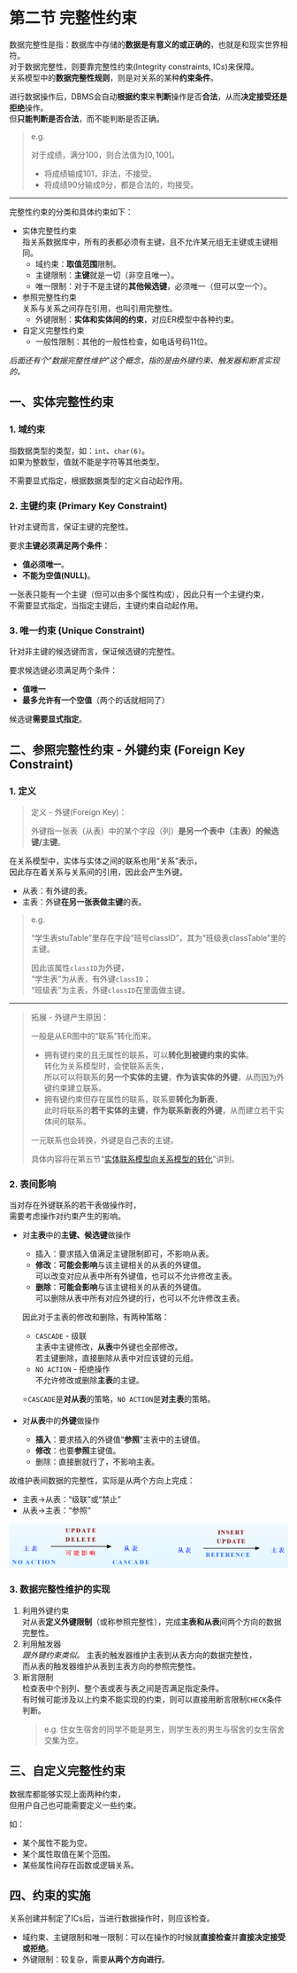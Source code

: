 # 第二节 完整性约束

数据完整性是指：数据库中存储的**数据是有意义的或正确的**，也就是和现实世界相符。  
对于数据完整性，则要靠完整性约束(Integrity constraints, ICs)来保障。  
关系模型中的**数据完整性规则**，则是对关系的某种**约束条件**。

进行数据操作后，DBMS会自动**根据约束**来**判断**操作是否**合法**，从而**决定接受还是拒绝**操作。  
但**只能判断是否合法**，而不能判断是否正确。  
> e.g.  
>
> 对于成绩，满分100，则合法值为$[0,100]$。
>
> * 将成绩输成101，非法，不接受。
> * 将成绩90分输成9分，都是合法的，均接受。

---

完整性约束的分类和具体约束如下：

* 实体完整性约束  
  指关系数据库中，所有的表都必须有主键，且不允许某元组无主键或主键相同。
  * 域约束​：**取值范围**限制。
  * 主键限制：**主键**就是一切（非空且唯一）。
  * 唯一限制：对于不是主键的**其他候选键**，必须唯一（但可以空一个）。
* 参照完整性约束  
  关系与关系之间存在引用，也叫引用完整性。
  * 外键限制：**实体和实体间的约束**，对应ER模型中各种约束。
* 自定义完整性约束
  * 一般性限制：其他的一般性检查，如电话号码11位。

*后面还有个“数据完整性维护”这个概念，指的是由外键约束、触发器和断言实现的。*

## 一、实体完整性约束

### 1. 域约束

指数据类型的类型，如：`int`、`char(6)`。  
如果为整数型，值就不能是字符等其他类型。

不需要显式指定，根据数据类型的定义自动起作用。

### 2. 主键约束 (Primary Key Constraint)

针对主键而言，保证主键的完整性。

要求**主键必须满足两个条件**：

* **值必须唯一**。
* **不能为空值(NULL)**。

一张表只能有一个主键（但可以由多个属性构成），因此只有一个主键约束，  
不需要显式指定，当指定主键后，主键约束自动起作用。

### 3. 唯一约束 (Unique Constraint)

针对非主键的候选键而言，保证候选键的完整性。

要求候选键必须满足两个条件：

* **值唯一**
* **最多允许有一个空值**（两个的话就相同了）

候选键**需要显式指定**。

## 二、参照完整性约束 - 外键约束 (Foreign Key Constraint)

### 1. 定义

> 定义 - 外键(Foreign Key)：
>
> 外键指一张表（从表）中的某个字段（列）**是另一个表中（主表）的候选键/主键**。  

在关系模型中，实体与实体之间的联系也用“关系”表示，  
因此存在着关系与关系间的引用，因此会产生外键。

* 从表：有外键的表。
* 主表：外键**在另一张表做主键**的表。

> e.g.  
>
> “学生表stuTable”里存在字段“班号classID”，其为“班级表classTable”里的主键。
>
> 因此该属性`classID`为外键，  
> “学生表”为从表，有外键`classID`；  
> “班级表”为主表，外键`classID`在里面做主键。

---

> 拓展 - 外键产生原因：
>
> 一般是从ER图中的“联系”转化而来。
>
> * 拥有键约束的且无属性的联系，可以**转化到被键约束的实体**。  
>   转化为关系模型时，会使联系丢失，  
>   所以可以将联系的**另一个实体的主键**，**作为该实体的外键**，从而因为外键约束建立联系。
> * 拥有键约束但存在属性的联系，联系要**转化为新表**，  
>   此时将联系的**若干实体的主键**，**作为联系新表的外键**，从而建立若干实体间的联系。
>
> 一元联系也会转换，外键是自己表的主键。
>
> 具体内容将在第五节“[实体联系模型向关系模型的转化](../5.%20实体联系模型向关系模型的转换/3.5-Relational_Data_Model-4.md)”讲到。

### 2. 表间影响

当对存在外键联系的若干表做操作时，  
需要考虑操作对约束产生的影响。

* 对**主表**中的**主键、候选键**做操作
  * 插入：要求插入值满足主键限制即可，不影响从表。​
  * **修改**：**可能会影响**与该主键相关的从表的外键值。  
    可以改变对应从表中所有外键值，也可以不允许修改主表。
  * **删除**：**可能会影响**与该主键相关的从表的外键值。  
    可以删除从表中所有对应外键的行，也可以不允许修改主表。
  
  因此对于主表的修改和删除，有两种策略：
  * `CASCADE` - 级联  
    主表中主键修改，**从表**中外键也全部修改。  
    若主键删除，直接删除从表中对应该键的元组。
  * `NO ACTION` - 拒绝操作  
    不允许修改或删除**主表**的主键。

  ⭐`CASCADE`是**对从表**的策略，`NO ACTION`是**对主表**的策略。
* 对**从表**中的**外键**做操作
  * **插入**：要求插入的外键值“**参照**”主表中的主键值。
  * **修改**：也要**参照**主键值。
  * 删除：直接删就行了，不影响主表。
  
故维护表间数据的完整性，实际是从两个方向上完成：

* 主表→从表：“级联”或“禁止”
* 从表→主表：“参照”

![图 13](images/3.1-Relational_Data_Model-1--03-31_11-35-01.png)

### 3. 数据完整性维护的实现

1. 利用外键约束  
   对从表**定义外键限制**（或称参照完整性），完成**主表和从表**间两个方向的数据完整性。
2. 利用触发器  
   *跟外键约束类似。*
   主表的触发器维护主表到从表方向的数据完整性，  
   而从表的触发器维护从表到主表方向的参照完整性。
3. 断言限制  
   检查表中个别列、整个表或表与表之间是否满足指定条件。  
   有时候可能涉及以上约束不能实现的约束，则可以直接用断言限制`CHECK`条件判断。  
   > e.g. 住女生宿舍的同学不能是男生，则学生表的男生与宿舍的女生宿舍交集为空。

## 三、自定义完整性约束

数据库都能够实现上面两种约束，  
但用户自己也可能需要定义一些约束。

如：

* 某个属性不能为空。
* 某个属性取值在某个范围。
* 某些属性间存在函数或逻辑关系。

## 四、约束的实施

关系创建并制定了ICs后，当进行数据操作时，则应该检查。

* 域约束、主键限制和唯一限制：可以在操作的时候就**直接检查**并**直接决定接受或拒绝**。
* 外键限制：较复杂，需要**从两个方向进行**。
